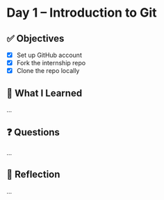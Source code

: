 # Day 1 – Introduction to Git

## ✅ Objectives
- [x] Set up GitHub account
- [x] Fork the internship repo
- [x] Clone the repo locally

## 📘 What I Learned
...

## ❓ Questions
...

## 💬 Reflection
...
